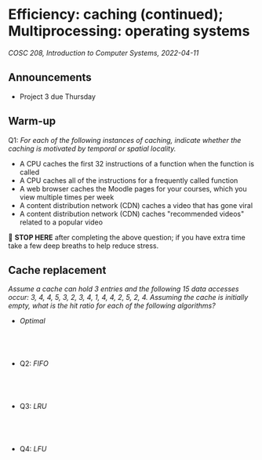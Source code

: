 # Efficiency: caching (continued); Multiprocessing: operating systems
_COSC 208, Introduction to Computer Systems, 2022-04-11_

## Announcements
* Project 3 due Thursday 

## Warm-up
Q1: _For each of the following instances of caching, indicate whether the caching is motivated by temporal or spatial locality._
* A CPU caches the first 32 instructions of a function when the function is called
* A CPU caches all of the instructions for a frequently called function
* A web browser caches the Moodle pages for your courses, which you view multiple times per week
* A content distribution network (CDN) caches a video that has gone viral
* A content distribution network (CDN) caches "recommended videos" related to a popular video

🛑 **STOP HERE** after completing the above question; if you have extra time take a few deep breaths to help reduce stress.

## Cache replacement
_Assume a cache can hold 3 entries and the following 15 data accesses occur: 3, 4, 4, 5, 3, 2, 3, 4, 1, 4, 4, 2, 5, 2, 4. Assuming the cache is initially empty, what is the hit ratio for each of the following algorithms?_
* _Optimal_
    ```




    ```
* Q2: _FIFO_
    ```




    ```
* Q3: _LRU_
    ```




    ```
* Q4: _LFU_